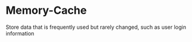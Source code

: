 # Memory-Cache
Store data that is frequently used but rarely changed, such as user login information
